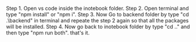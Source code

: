 Step 1.  Open vs code inside the inotebook folder.
Step 2. Open terminal and type "npm install" or "npm i".
Step 3.  Now Go to backend folder by type "cd .\backend\" in terminal and repeate the step 2 again so that all the packages will be installed.
Step 4. Now go back to inotebook folder by type "cd .." and then type "npm run both". that's it.
